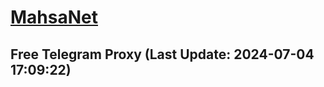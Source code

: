 
# [MahsaNet](https://t.me/mahsa_net)
## Free Telegram Proxy (Last Update: 2024-07-04 17:09:22)

    